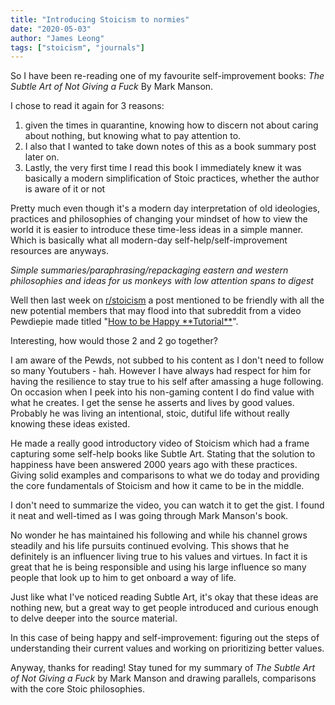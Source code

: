 ```yaml
---
title: "Introducing Stoicism to normies"
date: "2020-05-03"
author: "James Leong"
tags: ["stoicism", "journals"]
---
```


So I have been re-reading one of my favourite self-improvement books: _The Subtle Art of Not Giving a Fuck_ By Mark Manson.

I chose to read it again for 3 reasons:

1. given the times in quarantine, knowing how to discern not about caring about nothing, but knowing what to pay attention to.
2. I also that I wanted to take down notes of this as a book summary post later on.
3. Lastly, the very first time I read this book I immediately knew it was basically a modern simplification of Stoic practices, whether the author is aware of it or not

Pretty much even though it's a modern day interpretation of old ideologies, practices and philosophies of changing your mindset of how to view the world it is easier to introduce these time-less ideas in a simple manner. Which is basically what all modern-day self-help/self-improvement resources are anyways.

_Simple summaries/paraphrasing/repackaging eastern and western philosophies and ideas for us monkeys with low attention spans to digest_

Well then last week on [r/stoicism](https://www.reddit.com/r/Stoicism/) a post mentioned to be friendly with all the new potential members that may flood into that subreddit from a video Pewdiepie made titled "[How to be Happy \*\*Tutorial\*\*](https://www.youtube.com/watch?v=FinMGtpTud0)".

Interesting, how would those 2 and 2 go together?

I am aware of the Pewds, not subbed to his content as I don't need to follow so many Youtubers - hah. However I have always had respect for him for having the resilience to stay true to his self after amassing a huge following. On occasion when I peek into his non-gaming content I do find value with what he creates. I get the sense he asserts and lives by good values. Probably he was living an intentional, stoic, dutiful life without really knowing these ideas existed.

He made a really good introductory video of Stoicism which had a frame capturing some self-help books like Subtle Art. Stating that the solution to happiness have been answered 2000 years ago with these practices. Giving solid examples and comparisons to what we do today and providing the core fundamentals of Stoicism and how it came to be in the middle.

I don't need to summarize the video, you can watch it to get the gist. I found it neat and well-timed as I was going through Mark Manson's book.

No wonder he has maintained his following and while his channel grows steadily and his life pursuits continued evolving. This shows that he definitely is an influencer living true to his values and virtues. In fact it is great that he is being responsible and using his large influence so many people that look up to him to get onboard a way of life.

Just like what I've noticed reading Subtle Art, it's okay that these ideas are nothing new, but a great way to get people introduced and curious enough to delve deeper into the source material.

In this case of being happy and self-improvement: figuring out the steps of understanding their current values and working on prioritizing better values.

Anyway, thanks for reading! Stay tuned for my summary of _The Subtle Art of Not Giving a Fuck_ by Mark Manson and drawing parallels, comparisons with the core Stoic philosophies.

